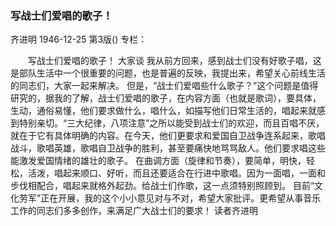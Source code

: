 ### 写战士们爱唱的歌子！
齐进明
1946-12-25
第3版()
专栏：

　　写战士们爱唱的歌子！
    大家谈
    我从前方回来，感到战士们没有好歌子唱，这是部队生活中一个很重要的问题，也是普遍的反映，我提出来，希望关心前线生活的同志们，大家一起来解决。
    但是，“战士们爱唱些什么歌子？”这个问题是值得研究的，据我的了解，战士们爱唱的歌子，在内容方面（也就是歌词），要具体，生动，通俗易懂，他们要求做什么，唱什么，如描写他们日常生活的，唱起来就感到特别亲切。“三大纪律，八项注意”之所以能受到战士们的欢迎，而且百唱不厌，就在于它有具体明确的内容。在今天，他们更要求和爱国自卫战争连系起来，歌唱战斗，歌唱英雄，歌唱自卫战争的胜利，甚至要痛快地骂骂敌人。他们要求唱这些能激发爱国情绪的雄壮的歌子。
    在曲调方面（旋律和节奏），要简单，明快，轻松，活泼，唱起来顺口、好听，而且还要适合在行进中歌唱。因为一面唱，一面和步伐相配合，唱起来就格外起劲。给战士们作歌，这一点须特别照顾到。
    目前“文化劳军”正在开展，我的这个小小意见对与不对，希望大家批评。更希望从事音乐工作的同志们多多创作，来满足广大战士们的要求！
    读者齐进明
